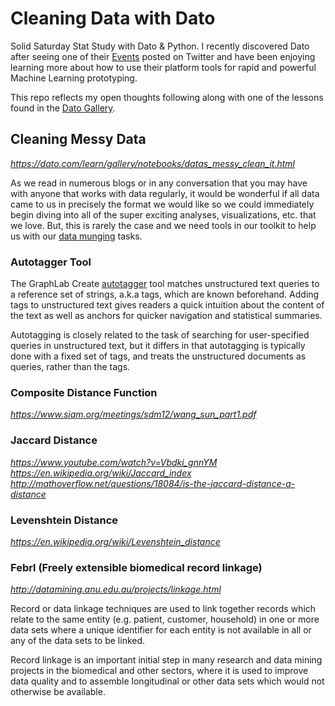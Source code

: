# Cleaning Data with Dato

Solid Saturday Stat Study with Dato & Python. I recently discovered
Dato after seeing one of their [Events](https://dato.com/events/) posted
on Twitter and have been enjoying learning more about how to use their
platform tools for rapid and powerful Machine Learning prototyping.

This repo reflects my open thoughts following along with one of the lessons
found in the [Dato Gallery](https://dato.com/learn/gallery/).

## Cleaning Messy Data

*https://dato.com/learn/gallery/notebooks/datas_messy_clean_it.html*

As we read in numerous blogs or in any conversation that you may have with
anyone that works with data regularly, it would be wonderful if all data came
to us in precisely the format we would like so we could immediately begin diving
into all of the super exciting analyses, visualizations, etc. that we love. But,
this is rarely the case and we need tools in our toolkit to help us with our
[data munging](https://en.wikipedia.org/wiki/Data_wrangling) tasks.


### Autotagger Tool

The GraphLab Create [autotagger](https://dato.com/learn/userguide/data_matching/autotagger.html) tool matches
unstructured text queries to a reference set of strings, a.k.a tags, which are known beforehand. Adding tags
to unstructured text gives readers a quick intuition about the content of the text as well as anchors for
quicker navigation and statistical summaries.

Autotagging is closely related to the task of searching for user-specified queries in unstructured text,
but it differs in that autotagging is typically done with a fixed set of tags, and treats the unstructured
documents as queries, rather than the tags.


### Composite Distance Function

*https://www.siam.org/meetings/sdm12/wang_sun_part1.pdf*


### Jaccard Distance
*https://www.youtube.com/watch?v=Vbdki_gnnYM*
*https://en.wikipedia.org/wiki/Jaccard_index*
*http://mathoverflow.net/questions/18084/is-the-jaccard-distance-a-distance*

### Levenshtein Distance

*https://en.wikipedia.org/wiki/Levenshtein_distance*

### Febrl (Freely extensible biomedical record linkage)

*http://datamining.anu.edu.au/projects/linkage.html*

Record or data linkage techniques are used to link together records which relate to the same entity
(e.g. patient, customer, household) in one or more data sets where a unique identifier for each
entity is not available in all or any of the data sets to be linked.

Record linkage is an important initial step in many research and data mining projects in the biomedical
and other sectors, where it is used to improve data quality and to assemble longitudinal or other data
sets which would not otherwise be available.
